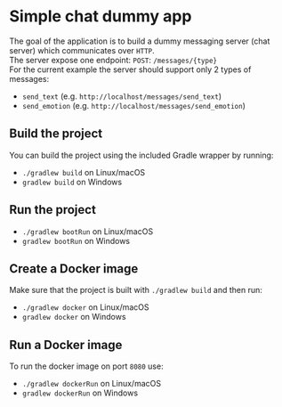 # Simple chat dummy app
The goal of the application is to build a dummy messaging server (chat server) which communicates over `HTTP`.  
The server expose one endpoint: `POST`: `/messages/{type}`  
For the current example the server should support only 2 types of messages:
- `send_text` (e.g. `http://localhost/messages/send_text`)
- `send_emotion` (e.g. `http://localhost/messages/send_emotion`)

## Build the project
You can build the project using the included Gradle wrapper by running:
- `./gradlew build` on Linux/macOS
- `gradlew build` on Windows

## Run the project
- `./gradlew bootRun` on Linux/macOS
- `gradlew bootRun` on Windows

## Create a Docker image
Make sure that the project is built with `./gradlew build` and then run:
- `./gradlew docker` on Linux/macOS
- `gradlew docker` on Windows

## Run a Docker image
To run the docker image on port `8080` use:
- `./gradlew dockerRun` on Linux/macOS
- `gradlew dockerRun` on Windows

